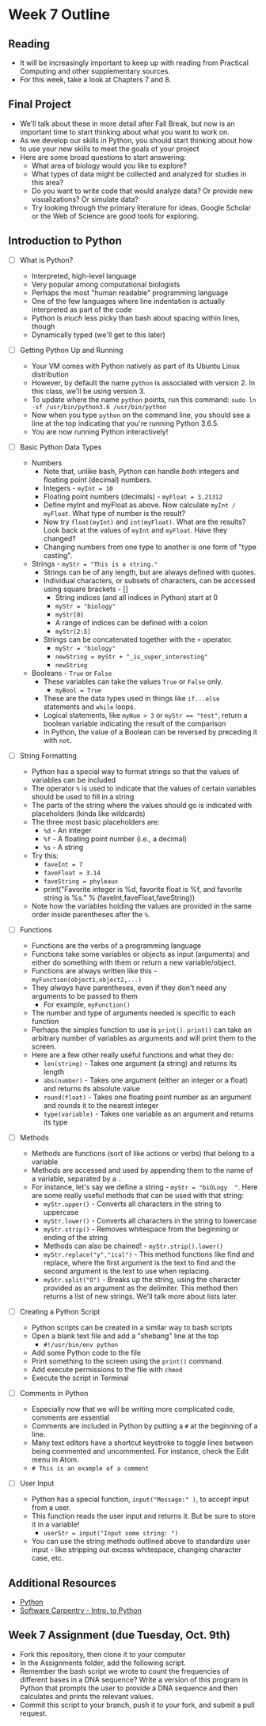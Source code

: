 # Week 7 Outline

## Reading
- It will be increasingly important to keep up with reading from Practical Computing and other supplementary sources.
- For this week, take a look at Chapters 7 and 8.

## Final Project
- We'll talk about these in more detail after Fall Break, but now is an important time to start thinking about what you want to work on.
- As we develop our skills in Python, you should start thinking about how to use your new skills to meet the goals of your project
- Here are some broad questions to start answering:
  - What area of biology would you like to explore?
  - What types of data might be collected and analyzed for studies in this area?
  - Do you want to write code that would analyze data? Or provide new visualizations? Or simulate data?
  - Try looking through the primary literature for ideas. Google Scholar or the Web of Science are good tools for exploring.


## Introduction to Python

- [ ] What is Python?
  - Interpreted, high-level language
  - Very popular among computational biologists
  - Perhaps the most "human readable" programming language
  - One of the few languages where line indentation is actually interpreted as part of the code
  - Python is _much_ less picky than bash about spacing within lines, though
  - Dynamically typed (we'll get to this later)


- [ ] Getting Python Up and Running
  - Your VM comes with Python natively as part of its Ubuntu Linux distribution
  - However, by default the name `python` is associated with version 2. In this class, we'll be using version 3.
  - To update where the name `python` points, run this command: `sudo ln -sf /usr/bin/python3.6 /usr/bin/python`
  - Now when you type `python` on the command line, you should see a line at the top indicating that you're running Python 3.6.5.
  - You are now running Python interactively!


- [ ] Basic Python Data Types
  - Numbers
    - Note that, unlike bash, Python can handle _both_ integers and floating point (decimal) numbers.
    - Integers - `myInt = 10`
    - Floating point numbers (decimals) - `myFloat = 3.21312`
    - Define myInt and myFloat as above. Now calculate `myInt / myFloat`. What type of number is the result?
    - Now try `float(myInt)` and `int(myFloat)`. What are the results? Look back at the values of `myInt` and `myFloat`. Have they changed?
    - Changing numbers from one type to another is one form of "type casting".
  - Strings - `myStr = "This is a string."`
    - Strings can be of any length, but are always defined with quotes.
    - Individual characters, or subsets of characters, can be accessed using square brackets - []
      - String indices (and all indices in Python) start at 0
      - `myStr = "biology"`
      - `myStr[0]`
      - A range of indices can be defined with a colon
      - `myStr[2:5]`
    - Strings can be concatenated together with the `+` operator.
      - `myStr = "biology"`
      - `newString = myStr + "_is_super_interesting"`
      - `newString`
  - Booleans - `True` or `False`
    - These variables can take the values `True` or `False` only.
      - `myBool = True`
    - These are the data types used in things like `if...else` statements and `while` loops.
    - Logical statements, like `myNum > 3` or `myStr == "test"`, return a boolean variable indicating the result of the comparison
    - In Python, the value of a Boolean can be reversed by preceding it with `not`.


- [ ] String Formatting
  - Python has a special way to format strings so that the values of variables can be included
  - The operator `%` is used to indicate that the values of certain variables should be used to fill in a string
  - The parts of the string where the values should go is indicated with placeholders (kinda like wildcards)
  - The three most basic placeholders are:
    - `%d` - An integer
    - `%f` - A floating point number (i.e., a decimal)
    - `%s` - A string
  - Try this:
    - `faveInt = 7`
    - `faveFloat = 3.14`
    - `faveString = phyleaux`
    - print("Favorite integer is %d, favorite float is %f, and favorite string is %s." % (faveInt,faveFloat,faveString))
  - Note how the variables holding the values are provided in the same order inside parentheses after the `%`.


- [ ] Functions
  - Functions are the verbs of a programming language
  - Functions take some variables or objects as input (arguments) and either do something with them or return a new variable/object.
  - Functions are always written like this - `myFunction(object1,object2,...)`
  - They _always_ have parentheses, even if they don't need any arguments to be passed to them
    - For example, `myFunction()`
  - The number and type of arguments needed is specific to each function
  - Perhaps the simples function to use is `print()`. `print()` can take an arbitrary number of variables as arguments and will print them to the screen.
  - Here are a few other really useful functions and what they do:
    - `len(string)` - Takes one argument (a string) and returns its length
    - `abs(number)` - Takes one argument (either an integer or a float) and returns its absolute value
    - `round(float)` - Takes one floating point number as an argument and rounds it to the nearest integer
    - `type(variable)` - Takes one variable as an argument and returns its type


- [ ] Methods
  - Methods are functions (sort of like actions or verbs) that belong to a variable
  - Methods are accessed and used by appending them to the name of a variable, separated by a `.`
  - For instance, let's say we define a string - `myStr = "biOLogy  "`. Here are some really useful methods that can be used with that string:
    - `myStr.upper()` - Converts all characters in the string to uppercase
    - `myStr.lower()` - Converts all characters in the string to lowercase
    - `myStr.strip()` - Removes whitespace from the beginning or ending of the string
    - Methods can also be chained! - `myStr.strip().lower()`
    - `myStr.replace("y","ical")` - This method functions like find and replace, where the first argument is the text to find and the second argument is the text to use when replacing.
    - `myStr.split("O")` - Breaks up the string, using the character provided as an argument as the delimiter. This method then returns a list of new strings. We'll talk more about lists later.


- [ ] Creating a Python Script
  - Python scripts can be created in a similar way to bash scripts
  - Open a blank text file and add a "shebang" line at the top
    - `#!/usr/bin/env python`
  - Add some Python code to the file
  - Print something to the screen using the `print()` command.
  - Add execute permissions to the file with `chmod`
  - Execute the script in Terminal


- [ ] Comments in Python
  - Especially now that we will be writing more complicated code, comments are essential
  - Comments are included in Python by putting a `#` at the beginning of a line.
  - Many text editors have a shortcut keystroke to toggle lines between being commented and uncommented. For instance, check the Edit menu in Atom.
  - `# This is an example of a comment`


- [ ] User Input
  - Python has a special function, `input("Message:" )`, to accept input from a user.
  - This function reads the user input and returns it. But be sure to store it in a variable!
    - `userStr = input("Input some string: ")`
  - You can use the string methods outlined above to standardize user input - like stripping out excess whitespace, changing character case, etc.


## Additional Resources
- [Python](https://www.python.org)
- [Software Carpentry - Intro. to Python](http://swcarpentry.github.io/python-novice-inflammation/)


## Week 7 Assignment (due Tuesday, Oct. 9th)
- Fork this repository, then clone it to your computer
- In the Assignments folder, add the following script.
- Remember the bash script we wrote to count the frequencies of different bases in a DNA sequence? Write a version of this program in Python that prompts the user to provide a DNA sequence and then calculates and prints the relevant values.
- Commit this script to your branch, push it to your fork, and submit a pull request.
